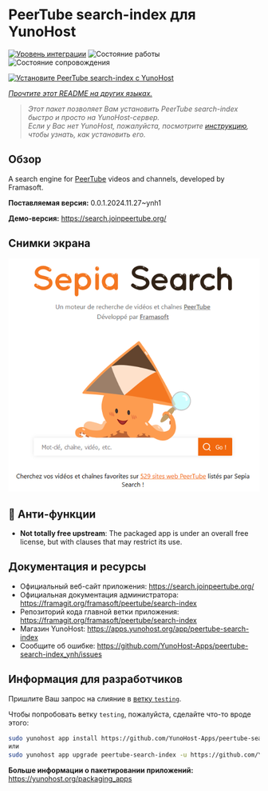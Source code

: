 <!--
Важно: этот README был автоматически сгенерирован <https://github.com/YunoHost/apps/tree/master/tools/readme_generator>
Он НЕ ДОЛЖЕН редактироваться вручную.
-->

# PeerTube search-index для YunoHost

[![Уровень интеграции](https://apps.yunohost.org/badge/integration/peertube-search-index)](https://ci-apps.yunohost.org/ci/apps/peertube-search-index/)
![Состояние работы](https://apps.yunohost.org/badge/state/peertube-search-index)
![Состояние сопровождения](https://apps.yunohost.org/badge/maintained/peertube-search-index)

[![Установите PeerTube search-index с YunoHost](https://install-app.yunohost.org/install-with-yunohost.svg)](https://install-app.yunohost.org/?app=peertube-search-index)

*[Прочтите этот README на других языках.](./ALL_README.md)*

> *Этот пакет позволяет Вам установить PeerTube search-index быстро и просто на YunoHost-сервер.*  
> *Если у Вас нет YunoHost, пожалуйста, посмотрите [инструкцию](https://yunohost.org/install), чтобы узнать, как установить его.*

## Обзор

A search engine for [PeerTube](https://joinpeertube.org/) videos and channels, developed by Framasoft.


**Поставляемая версия:** 0.0.1.2024.11.27~ynh1

**Демо-версия:** <https://search.joinpeertube.org/>

## Снимки экрана

![Снимок экрана PeerTube search-index](./doc/screenshots/sepia-search-screenshot.png)

## :red_circle: Анти-функции

- **Not totally free upstream**: The packaged app is under an overall free license, but with clauses that may restrict its use.

## Документация и ресурсы

- Официальный веб-сайт приложения: <https://search.joinpeertube.org/>
- Официальная документация администратора: <https://framagit.org/framasoft/peertube/search-index>
- Репозиторий кода главной ветки приложения: <https://framagit.org/framasoft/peertube/search-index>
- Магазин YunoHost: <https://apps.yunohost.org/app/peertube-search-index>
- Сообщите об ошибке: <https://github.com/YunoHost-Apps/peertube-search-index_ynh/issues>

## Информация для разработчиков

Пришлите Ваш запрос на слияние в [ветку `testing`](https://github.com/YunoHost-Apps/peertube-search-index_ynh/tree/testing).

Чтобы попробовать ветку `testing`, пожалуйста, сделайте что-то вроде этого:

```bash
sudo yunohost app install https://github.com/YunoHost-Apps/peertube-search-index_ynh/tree/testing --debug
или
sudo yunohost app upgrade peertube-search-index -u https://github.com/YunoHost-Apps/peertube-search-index_ynh/tree/testing --debug
```

**Больше информации о пакетировании приложений:** <https://yunohost.org/packaging_apps>

